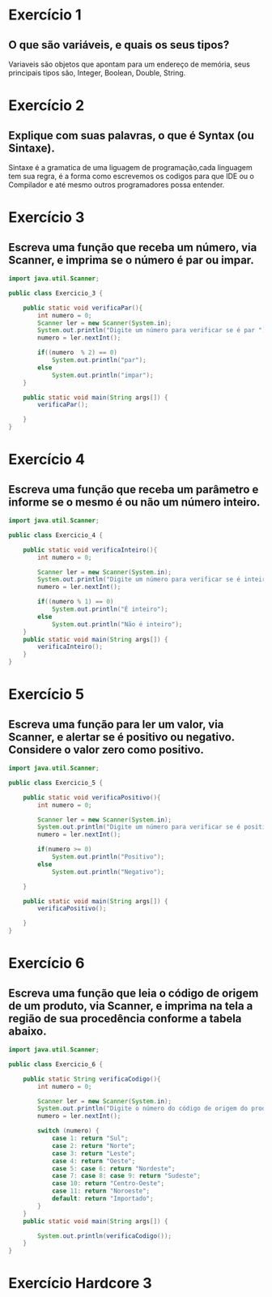 # Exercício 1 
## O que são variáveis, e quais os seus tipos?
Variaveis são objetos que apontam para um endereço de memória, seus principais tipos são, Integer, Boolean, Double, String.



# Exercício 2 
## Explique com suas palavras, o que é Syntax (ou Sintaxe).
 Sintaxe é a gramatica de uma liguagem de programação,cada linguagem tem sua regra, é a forma como escrevemos os codigos para que IDE ou o Compilador e até mesmo outros programadores possa entender.

# Exercício 3 
## Escreva uma função que receba um número, via Scanner, e imprima se o número é par ou impar.

```java
import java.util.Scanner;

public class Exercicio_3 {

    public static void verificaPar(){
        int numero = 0;
        Scanner ler = new Scanner(System.in);
        System.out.println("Digite um número para verificar se é par ");
        numero = ler.nextInt();

        if((numero  % 2) == 0)
            System.out.println("par");
        else
            System.out.println("impar");
    }

    public static void main(String args[]) {
        verificaPar();

    }
}
```

# Exercício 4
## Escreva uma função que receba um parâmetro e informe se o mesmo é ou não um número inteiro.

```java
import java.util.Scanner;

public class Exercicio_4 {

    public static void verificaInteiro(){
        int numero = 0;

        Scanner ler = new Scanner(System.in);
        System.out.println("Digite um número para verificar se é inteiro");
        numero = ler.nextInt();

        if((numero % 1) == 0)
            System.out.println("É inteiro");
        else
            System.out.println("Não é inteiro");
    }
    public static void main(String args[]) {
        verificaInteiro();
    }
}

```
# Exercício 5
## Escreva uma função para ler um valor, via Scanner, e alertar se é positivo ou negativo. Considere o valor zero como positivo.

```java
import java.util.Scanner;

public class Exercicio_5 {

    public static void verificaPositivo(){
        int numero = 0;

        Scanner ler = new Scanner(System.in);
        System.out.println("Digite um número para verificar se é positivo ou negativo");
        numero = ler.nextInt();

        if(numero >= 0)
            System.out.println("Positivo");
        else
            System.out.println("Negativo");

    }

    public static void main(String args[]) {
        verificaPositivo();

    }
}
```
# Exercício 6
## Escreva uma função que leia o código de origem de um produto, via Scanner, e imprima na tela a região de sua procedência conforme a tabela abaixo.

```java
import java.util.Scanner;

public class Exercicio_6 {

    public static String verificaCodigo(){
        int numero = 0;

        Scanner ler = new Scanner(System.in);
        System.out.println("Digite o número do código de origem do produto");
        numero = ler.nextInt();

        switch (numero) {
            case 1: return "Sul";
            case 2: return "Norte";
            case 3: return "Leste";
            case 4: return "Oeste";
            case 5: case 6: return "Nordeste";
            case 7: case 8: case 9: return "Sudeste";
            case 10: return "Centro-Oeste";
            case 11: return "Noroeste";
            default: return "Importado";
        }
    }
    public static void main(String args[]) {

        System.out.println(verificaCodigo());
    }
}


```
# Exercício Hardcore 3
```java

```

